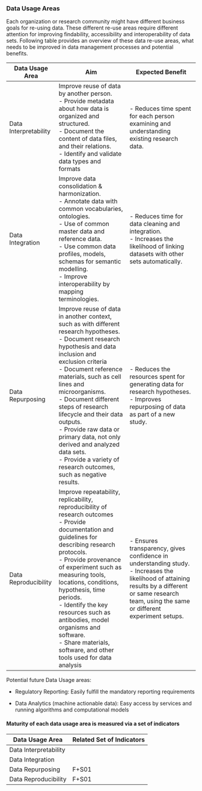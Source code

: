 
### Data Usage Areas

Each organization or research community might have different business goals for re-using data. These different re-use areas require different attention for improving findability, accessibility and interoperability of data sets. Following table provides an overview of these data re-use areas, what needs to be improved in data management processes and potential benefits.



|Data Usage Area                |Aim |Expected Benefit|
|----------------|-------------------------------|-----------------------------|
|Data Interpretability |Improve reuse of data by another person.<br>-   Provide metadata about how data is organized and structured.<br>-   Document the content of data files, and their relations.<br>  -   Identify and validate data types and formats           |- Reduces time spent for each person examining and understanding existing research data.            |
|Data Integration|Improve data consolidation & harmonization.<br>-   Annotate data with common vocabularies, ontologies.  <br>-   Use of common master data and reference data.<br>-   Use common data profiles, models, schemas for semantic modelling.<br>-   Improve interoperability by mapping terminologies.           |- Reduces time for data cleaning and integration.<br>- Increases the likelihood of linking datasets with other sets automatically.            |
|Data Repurposing |Improve reuse of data in another context, such as with different research hypotheses.<br>-   Document research hypothesis and data inclusion and exclusion criteria  <br>-   Document reference materials, such as cell lines and microorganisms. <br>-   Document different steps of research lifecycle and their data outputs.<br>-   Provide raw data or primary data, not only derived and analyzed data sets.<br>-   Provide a variety of research outcomes, such as negative results.|- Reduces the resources spent for generating data for research hypotheses.<br>- Improves repurposing of data as part of a new study.|
|Data Reproducibility|Improve repeatability, replicability, reproducibility of research outcomes<br>-   Provide documentation and guidelines for describing research protocols.<br>-   Provide provenance of experiment such as measuring tools, locations, conditions, hypothesis, time periods.<br>-   Identify the key resources such as antibodies, model organisms and software.<br>-   Share materials, software, and other tools used for data analysis|- Ensures transparency, gives confidence in understanding study.<br>- Increases the likelihood of attaining results by a different or same research team, using the same or different experiment setups.|



Potential future Data Usage areas:

-   Regulatory Reporting: Easily fulfill the mandatory reporting requirements
    
-   Data Analytics (machine actionable data): Easy access by services and running algorithms and computational models


#### Maturity of each data usage area is measured via a set of indicators

|Data Usage Area|Related Set of Indicators|
|----------------|-------------------------------|
|Data Interpretability||
|Data Integration||
|Data Repurposing|F+S01|
|Data Reproducibility|F+S01|

